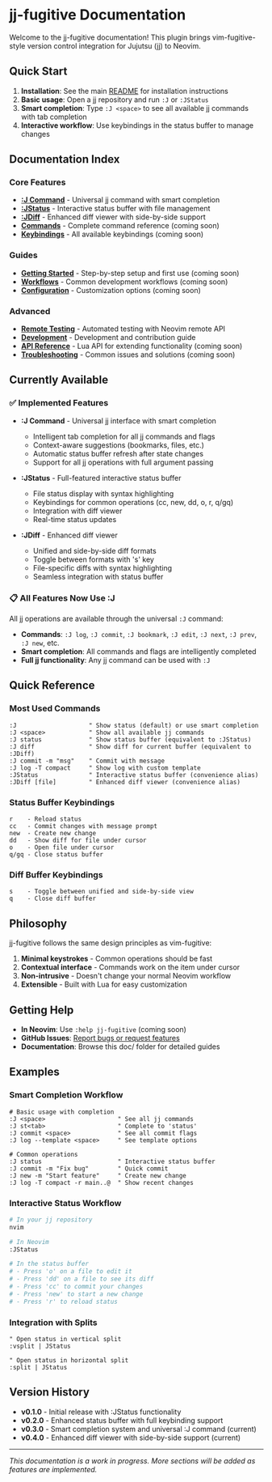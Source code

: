 # jj-fugitive Documentation

Welcome to the jj-fugitive documentation! This plugin brings vim-fugitive-style version control integration for Jujutsu (jj) to Neovim.

## Quick Start

1. **Installation**: See the main [README](../README.md) for installation instructions
2. **Basic usage**: Open a jj repository and run `:J` or `:JStatus`
3. **Smart completion**: Type `:J <space>` to see all available jj commands with tab completion
4. **Interactive workflow**: Use keybindings in the status buffer to manage changes

## Documentation Index

### Core Features

- **[:J Command](j-command.md)** - Universal jj command with smart completion
- **[:JStatus](jstatus.md)** - Interactive status buffer with file management  
- **[:JDiff](jdiff.md)** - Enhanced diff viewer with side-by-side support
- **[Commands](commands.md)** - Complete command reference (coming soon)
- **[Keybindings](keybindings.md)** - All available keybindings (coming soon)

### Guides

- **[Getting Started](getting-started.md)** - Step-by-step setup and first use (coming soon)
- **[Workflows](workflows.md)** - Common development workflows (coming soon)
- **[Configuration](configuration.md)** - Customization options (coming soon)

### Advanced

- **[Remote Testing](remote-testing.md)** - Automated testing with Neovim remote API
- **[Development](development.md)** - Development and contribution guide
- **[API Reference](api.md)** - Lua API for extending functionality (coming soon)
- **[Troubleshooting](troubleshooting.md)** - Common issues and solutions (coming soon)

## Currently Available

### ✅ Implemented Features

- **:J Command** - Universal jj interface with smart completion
  - Intelligent tab completion for all jj commands and flags
  - Context-aware suggestions (bookmarks, files, etc.)
  - Automatic status buffer refresh after state changes
  - Support for all jj operations with full argument passing

- **:JStatus** - Full-featured interactive status buffer
  - File status display with syntax highlighting
  - Keybindings for common operations (cc, new, dd, o, r, q/gq)
  - Integration with diff viewer
  - Real-time status updates

- **:JDiff** - Enhanced diff viewer
  - Unified and side-by-side diff formats
  - Toggle between formats with 's' key
  - File-specific diffs with syntax highlighting
  - Seamless integration with status buffer

### 📋 All Features Now Use :J

All jj operations are available through the universal `:J` command:

- **Commands**: `:J log`, `:J commit`, `:J bookmark`, `:J edit`, `:J next`, `:J prev`, `:J new`, etc.
- **Smart completion**: All commands and flags are intelligently completed
- **Full jj functionality**: Any jj command can be used with `:J`

## Quick Reference

### Most Used Commands

```vim
:J                    " Show status (default) or use smart completion
:J <space>            " Show all available jj commands
:J status             " Show status buffer (equivalent to :JStatus)
:J diff               " Show diff for current buffer (equivalent to :JDiff)
:J commit -m "msg"    " Commit with message
:J log -T compact     " Show log with custom template
:JStatus              " Interactive status buffer (convenience alias)
:JDiff [file]         " Enhanced diff viewer (convenience alias)
```

### Status Buffer Keybindings

```
r    - Reload status
cc   - Commit changes with message prompt
new  - Create new change
dd   - Show diff for file under cursor
o    - Open file under cursor
q/gq - Close status buffer
```

### Diff Buffer Keybindings

```
s    - Toggle between unified and side-by-side view
q    - Close diff buffer
```

## Philosophy

jj-fugitive follows the same design principles as vim-fugitive:

1. **Minimal keystrokes** - Common operations should be fast
2. **Contextual interface** - Commands work on the item under cursor
3. **Non-intrusive** - Doesn't change your normal Neovim workflow
4. **Extensible** - Built with Lua for easy customization

## Getting Help

- **In Neovim**: Use `:help jj-fugitive` (coming soon)
- **GitHub Issues**: [Report bugs or request features](https://github.com/username/jj-fugitive.nvim/issues)
- **Documentation**: Browse this doc/ folder for detailed guides

## Examples

### Smart Completion Workflow

```vim
# Basic usage with completion
:J <space>                    " See all jj commands
:J st<tab>                    " Complete to 'status'
:J commit <space>             " See all commit flags
:J log --template <space>     " See template options

# Common operations
:J status                     " Interactive status buffer
:J commit -m "Fix bug"        " Quick commit
:J new -m "Start feature"     " Create new change
:J log -T compact -r main..@  " Show recent changes
```

### Interactive Status Workflow

```bash
# In your jj repository
nvim

# In Neovim
:JStatus

# In the status buffer
# - Press 'o' on a file to edit it
# - Press 'dd' on a file to see its diff  
# - Press 'cc' to commit your changes
# - Press 'new' to start a new change
# - Press 'r' to reload status
```

### Integration with Splits

```vim
" Open status in vertical split
:vsplit | JStatus

" Open status in horizontal split  
:split | JStatus
```

## Version History

- **v0.1.0** - Initial release with :JStatus functionality
- **v0.2.0** - Enhanced status buffer with full keybinding support  
- **v0.3.0** - Smart completion system and universal :J command (current)
- **v0.4.0** - Enhanced diff viewer with side-by-side support (current)

---

*This documentation is a work in progress. More sections will be added as features are implemented.*